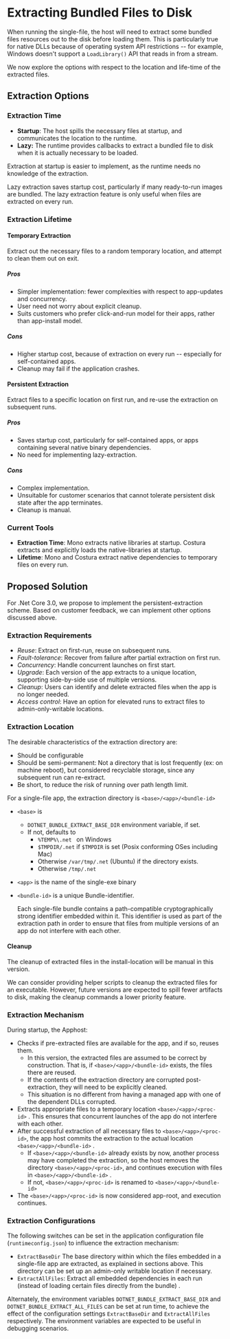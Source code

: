 # Extracting Bundled Files to Disk

When running the single-file, the host will need to extract some bundled files resources out to the disk before loading them. This is particularly true for native DLLs because of operating system API restrictions -- for example, Windows doesn't support a `LoadLibrary()` API that reads in from a stream. 

We now explore the options with respect to the location and life-time of the extracted files.

## Extraction Options

### Extraction Time

* **Startup**: The host spills the necessary files at startup, and communicates the location to the runtime.
* **Lazy:** The runtime provides callbacks to extract a bundled file to disk when it is actually necessary to be loaded. 

Extraction at startup is easier to implement, as the runtime needs no knowledge of the extraction. 

Lazy extraction saves startup cost, particularly if many ready-to-run images are bundled. The lazy extraction feature is only useful when files are extracted on every run.

### Extraction Lifetime

#### Temporary Extraction

Extract out the necessary files to a random temporary location, and attempt to clean them out on exit. 

##### Pros

* Simpler implementation: fewer complexities with respect to app-updates and concurrency.
* User need not worry about explicit cleanup.
* Suits customers who prefer click-and-run model for their apps, rather than app-install model. 

##### Cons

* Higher startup cost, because of extraction on every run -- especially for self-contained apps.
* Cleanup may fail if the application crashes.

#### Persistent Extraction

Extract files to a specific location on first run, and re-use the extraction on subsequent runs.

##### Pros

- Saves startup cost, particularly for self-contained apps, or apps containing several native binary dependencies.
- No need for implementing lazy-extraction.

##### Cons

- Complex implementation.
- Unsuitable for customer scenarios that cannot tolerate persistent disk state after the app terminates.
- Cleanup is manual.

### Current Tools

* **Extraction Time**: Mono extracts native libraries at startup. Costura extracts and explicitly loads the native-libraries at startup.
* **Lifetime**:  Mono and Costura extract native dependencies to temporary files on every run.

## Proposed Solution

For .Net Core 3.0, we propose to implement the persistent-extraction scheme. Based on customer feedback, we can implement other options discussed above.

### Extraction Requirements

- *Reuse*: Extract on first-run, reuse on subsequent runs.
- *Fault-tolerance*: Recover from failure after partial extraction on first run.
- *Concurrency*: Handle concurrent launches on first start.
- *Upgrade*: Each version of the app extracts to a unique location, supporting side-by-side use of multiple versions.
- *Cleanup*: Users can identify and delete extracted files when the app is no longer needed.
- *Access control*: Have an option for elevated runs to extract files to admin-only-writable locations.

### Extraction Location

The desirable characteristics of the extraction directory are:

- Should be configurable
- Should be semi-permanent: Not a directory that is lost frequently (ex: on machine reboot), but considered recyclable storage, since any subsequent run can re-extract.
- Be short, to reduce the risk of running over path length limit.

For a single-file app, the extraction directory is `<base>/<app>/<bundle-id>`

* `<base>` is 

  * `DOTNET_BUNDLE_EXTRACT_BASE_DIR` environment variable, if set.
  * If not, defaults to 
    * `%TEMP%\.net ` on Windows
    * `$TMPDIR/.net` if `$TMPDIR` is set (Posix conforming OSes including Mac)
    * Otherwise `/var/tmp/.net` (Ubuntu)  if the directory exists.
    * Otherwise  `/tmp/.net` 

* `<app>` is the name of the single-exe binary

* `<bundle-id>` is a unique Bundle-identifier. 

  Each single-file bundle contains a path-compatible cryptographically strong identifier embedded within it. This identifier is used as part of the extraction path in order to ensure that files from multiple versions of an app do not interfere with each other.

#### Cleanup

The cleanup of extracted files in the install-location will be manual in this version. 

We can consider providing helper scripts to cleanup the extracted files for an executable. However, future versions are expected to spill fewer artifacts to disk, making the cleanup commands a lower priority feature.

### Extraction Mechanism

During startup, the Apphost:

- Checks if pre-extracted files are available for the app, and if so, reuses them.
  - In this version, the extracted files are assumed to be correct by construction. That is, if  `<base>/<app>/<bundle-id>`  exists, the files there are reused.
  - If the contents of the extraction directory are corrupted post-extraction, they will need to be explicitly cleaned.
  - This situation is no different from having a managed app with one of the dependent DLLs corrupted.
- Extracts appropriate files to a temporary location `<base>/<app>/<proc-id>` . This ensures that concurrent launches of the app do not interfere with each other.
- After successful extraction of all necessary files to `<base>/<app>/<proc-id>`, the app host commits the extraction to the actual location `<base>/<app>/<bundle-id>` .
  - If `<base>/<app>/<bundle-id>` already exists by now, another process may have completed the extraction, so the host removes the directory `<base>/<app>/<proc-id>`, and continues execution with files in `<base>/<app>/<bundle-id>` .
  - If not,  `<base>/<app>/<proc-id>` is renamed to `<base>/<app>/<bundle-id>` 
- The `<base>/<app>/<proc-id>`  is now considered app-root, and execution continues.

### Extraction Configurations

The following switches can be set in the application configuration file (`runtimeconfig.json`) to influence the extraction mechanism:

* `ExtractBaseDir` The base directory within which the files embedded in a single-file app are extracted, as explained in sections above. This directory can be set up an admin-only writable location if necessary.
* `ExtractAllFiles`:  Extract all embedded dependencies in each run (instead of loading certain files directly from the bundle) .

Alternately, the environment variables `DOTNET_BUNDLE_EXTRACT_BASE_DIR`  and `DOTNET_BUNDLE_EXTRACT_ALL_FILES` can be set at run time, to achieve the effect of the configuration settings `ExtractBaseDir` and `ExtractAllFiles` respectively.  The environment variables are expected to be useful in debugging scenarios.
